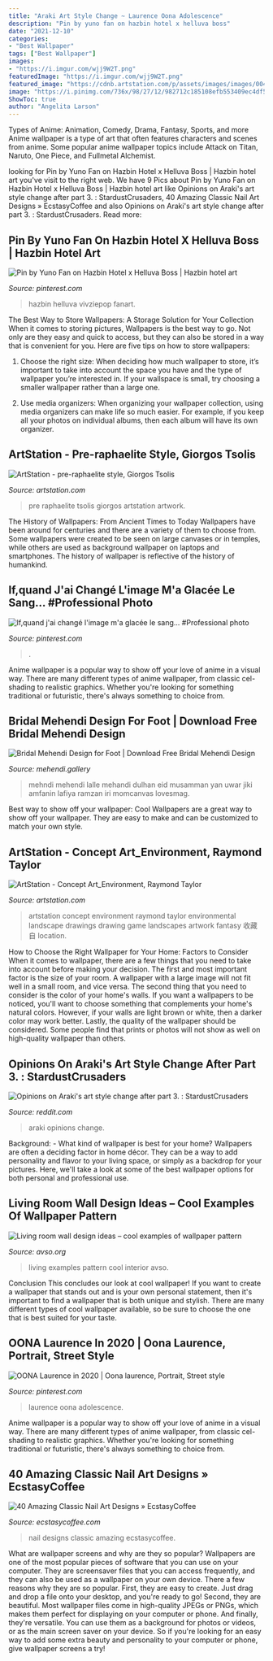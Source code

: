 ```yaml
---
title: "Araki Art Style Change ~ Laurence Oona Adolescence"
description: "Pin by yuno fan on hazbin hotel x helluva boss"
date: "2021-12-10"
categories:
- "Best Wallpaper"
tags: ["Best Wallpaper"]
images:
- "https://i.imgur.com/wjj9W2T.png"
featuredImage: "https://i.imgur.com/wjj9W2T.png"
featured_image: "https://cdnb.artstation.com/p/assets/images/images/004/231/471/large/giorgos-tsolis-pre-raphaelite-style.jpg?1481573065"
image: "https://i.pinimg.com/736x/98/27/12/982712c185108efb553409ec4df5f5b5.jpg"
ShowToc: true
author: "Angelita Larson"
---
```



Types of Anime: Animation, Comedy, Drama, Fantasy, Sports, and more
Anime wallpaper is a type of art that often features characters and scenes from anime. Some popular anime wallpaper topics include Attack on Titan, Naruto, One Piece, and Fullmetal Alchemist.

	

		
looking for Pin by Yuno Fan on Hazbin Hotel x Helluva Boss | Hazbin hotel art you've visit to the right web. We have 9 Pics about Pin by Yuno Fan on Hazbin Hotel x Helluva Boss | Hazbin hotel art like Opinions on Araki&#039;s art style change after part 3. : StardustCrusaders, 40 Amazing Classic Nail Art Designs » EcstasyCoffee and also Opinions on Araki&#039;s art style change after part 3. : StardustCrusaders. Read more:
		
    
## Pin By Yuno Fan On Hazbin Hotel X Helluva Boss | Hazbin Hotel Art

<img loading=lazy src="https://i.pinimg.com/736x/d8/8b/d6/d88bd68aacd43c1e70ead844a23329f9.jpg" onerror="this.onerror=null;this.src='https://tse3.mm.bing.net/th?id=OIP.gwMCV-ET7u2byDVbq8AM5gHaLT&amp;pid=15.1';" alt="Pin by Yuno Fan on Hazbin Hotel x Helluva Boss | Hazbin hotel art">

_Source: pinterest.com_

>hazbin helluva vivziepop fanart. 

	

The Best Way to Store Wallpapers: A Storage Solution for Your Collection
When it comes to storing pictures, Wallpapers is the best way to go. Not only are they easy and quick to access, but they can also be stored in a way that is convenient for you. Here are five tips on how to store wallpapers:
1) Choose the right size: When deciding how much wallpaper to store, it’s important to take into account the space you have and the type of wallpaper you’re interested in. If your wallspace is small, try choosing a smaller wallpaper rather than a large one.

2) Use media organizers: When organizing your wallpaper collection, using media organizers can make life so much easier. For example, if you keep all your photos on individual albums, then each album will have its own organizer.

    
## ArtStation - Pre-raphaelite Style, Giorgos Tsolis

<img loading=lazy src="https://cdnb.artstation.com/p/assets/images/images/004/231/471/large/giorgos-tsolis-pre-raphaelite-style.jpg?1481573065" onerror="this.onerror=null;this.src='https://tse2.mm.bing.net/th?id=OIP.27hssffzoYBykaIJnRnjKAHaNj&amp;pid=15.1';" alt="ArtStation - pre-raphaelite style, Giorgos Tsolis">

_Source: artstation.com_

>pre raphaelite tsolis giorgos artstation artwork. 

	

The History of Wallpapers: From Ancient Times to Today
Wallpapers have been around for centuries and there are a variety of them to choose from. Some wallpapers were created to be seen on large canvases or in temples, while others are used as background wallpaper on laptops and smartphones. The history of wallpaper is reflective of the history of humankind.

    
## If,quand J&#039;ai Changé L&#039;image M&#039;a Glacée Le Sang... #Professional Photo

<img loading=lazy src="https://i.pinimg.com/736x/98/27/12/982712c185108efb553409ec4df5f5b5.jpg" onerror="this.onerror=null;this.src='https://tse3.mm.bing.net/th?id=OIP.S11V2uLwT64BMi5MDAsOVQHaNK&amp;pid=15.1';" alt="If,quand j&#039;ai changé l&#039;image m&#039;a glacée le sang... #Professional photo">

_Source: pinterest.com_

>. 

	

Anime wallpaper is a popular way to show off your love of anime in a visual way. There are many different types of anime wallpaper, from classic cel-shading to realistic graphics. Whether you're looking for something traditional or futuristic, there's always something to choice from.

    
## Bridal Mehendi Design For Foot | Download Free Bridal Mehendi Design

<img loading=lazy src="http://www.mehendi.gallery/wp-content/uploads/2017/09/ec6e185936bc83ff177846861be982e3-bridal-henna-designs-mehndi-designs-1.jpg" onerror="this.onerror=null;this.src='https://tse4.mm.bing.net/th?id=OIP.ygo87hgP4g7CoAIs-Vr7cQHaJ4&amp;pid=15.1';" alt="Bridal Mehendi Design for Foot | Download Free Bridal Mehendi Design">

_Source: mehendi.gallery_

>mehndi mehendi lalle mehandi dulhan eid musamman yan uwar jiki amfanin lafiya ramzan iri momcanvas lovesmag. 

	

Best way to show off your wallpaper:
Cool Wallpapers are a great way to show off your wallpaper. They are easy to make and can be customized to match your own style.

    
## ArtStation - Concept Art_Environment, Raymond Taylor

<img loading=lazy src="https://cdnb.artstation.com/p/assets/images/images/006/993/569/large/raymond-taylor-1011-wild-yuehedong-01.jpg?1502867225" onerror="this.onerror=null;this.src='https://tse1.mm.bing.net/th?id=OIP.875Wtks9m-c3RyH-z8xY3AHaE6&amp;pid=15.1';" alt="ArtStation - Concept Art_Environment, Raymond Taylor">

_Source: artstation.com_

>artstation concept environment raymond taylor environmental landscape drawings drawing game landscapes artwork fantasy 收藏自 location. 

	

How to Choose the Right Wallpaper for Your Home: Factors to Consider
When it comes to wallpaper, there are a few things that you need to take into account before making your decision. The first and most important factor is the size of your room. A wallpaper with a large image will not fit well in a small room, and vice versa. 
The second thing that you need to consider is the color of your home's walls. If you want a wallpapers to be noticed, you'll want to choose something that complements your home's natural colors. However, if your walls are light brown or white, then a darker color may work better. 
Lastly, the quality of the wallpaper should be considered. Some people find that prints or photos will not show as well on high-quality wallpaper than others.

    
## Opinions On Araki&#039;s Art Style Change After Part 3. : StardustCrusaders

<img loading=lazy src="https://i.imgur.com/wjj9W2T.png" onerror="this.onerror=null;this.src='https://tse1.mm.bing.net/th?id=OIP.KxMTiv8Mo9RistsZ6SXcDgHaF2&amp;pid=15.1';" alt="Opinions on Araki&#039;s art style change after part 3. : StardustCrusaders">

_Source: reddit.com_

>araki opinions change. 

	

Background: - What kind of wallpaper is best for your home?
Wallpapers are often a deciding factor in home décor. They can be a way to add personality and flavor to your living space, or simply as a backdrop for your pictures. Here, we'll take a look at some of the best wallpaper options for both personal and professional use.

    
## Living Room Wall Design Ideas – Cool Examples Of Wallpaper Pattern

<img loading=lazy src="https://www.avso.org/wp-content/uploads/2014/11/living-room-wall-design-ideas-cool-examples-of-wallpaper-pattern-1415176714.jpg" onerror="this.onerror=null;this.src='https://tse1.mm.bing.net/th?id=OIP.Ybmcuv8GOE2tHrl_SdaMfQHaLH&amp;pid=15.1';" alt="Living room wall design ideas – cool examples of wallpaper pattern">

_Source: avso.org_

>living examples pattern cool interior avso. 

	

Conclusion
This concludes our look at cool wallpaper! If you want to create a wallpaper that stands out and is your own personal statement, then it's important to find a wallpaper that is both unique and stylish. There are many different types of cool wallpaper available, so be sure to choose the one that is best suited for your taste.

    
## OONA Laurence In 2020 | Oona Laurence, Portrait, Street Style

<img loading=lazy src="https://i.pinimg.com/736x/4b/c6/77/4bc677bc5b19bb6219428f7474c1ae7e.jpg" onerror="this.onerror=null;this.src='https://tse2.mm.bing.net/th?id=OIP.TJTaKT8yATD965zs6L2WqQHaNK&amp;pid=15.1';" alt="OONA Laurence in 2020 | Oona laurence, Portrait, Street style">

_Source: pinterest.com_

>laurence oona adolescence. 

	

Anime wallpaper is a popular way to show off your love of anime in a visual way. There are many different types of anime wallpaper, from classic cel-shading to realistic graphics. Whether you're looking for something traditional or futuristic, there's always something to choice from.

    
## 40 Amazing Classic Nail Art Designs » EcstasyCoffee

<img loading=lazy src="https://i2.wp.com/www.ecstasycoffee.com/wp-content/uploads/2016/10/Classic-Nail-Art-Designs-19.jpg" onerror="this.onerror=null;this.src='https://tse4.mm.bing.net/th?id=OIP.qXMgOZd7K8eIHqtPWk-bhAHaLO&amp;pid=15.1';" alt="40 Amazing Classic Nail Art Designs » EcstasyCoffee">

_Source: ecstasycoffee.com_

>nail designs classic amazing ecstasycoffee. 

	

What are wallpaper screens and why are they so popular?
Wallpapers are one of the most popular pieces of software that you can use on your computer. They are screensaver files that you can access frequently, and they can also be used as a wallpaper on your own device. There a few reasons why they are so popular. First, they are easy to create. Just drag and drop a file onto your desktop, and you're ready to go! Second, they are beautiful. Most wallpaper files come in high-quality JPEGs or PNGs, which makes them perfect for displaying on your computer or phone. And finally, they're versatile. You can use them as a background for photos or videos, or as the main screen saver on your device. So if you're looking for an easy way to add some extra beauty and personality to your computer or phone, give wallpaper screens a try!

